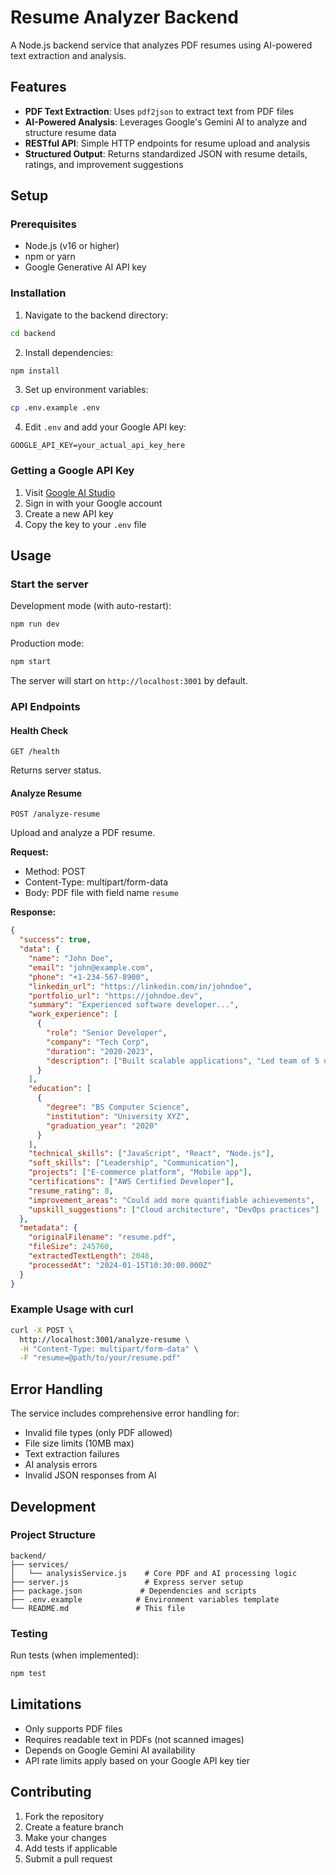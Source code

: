 # Resume Analyzer Backend

A Node.js backend service that analyzes PDF resumes using AI-powered text extraction and analysis.

## Features

- **PDF Text Extraction**: Uses `pdf2json` to extract text from PDF files
- **AI-Powered Analysis**: Leverages Google's Gemini AI to analyze and structure resume data
- **RESTful API**: Simple HTTP endpoints for resume upload and analysis
- **Structured Output**: Returns standardized JSON with resume details, ratings, and improvement suggestions

## Setup

### Prerequisites

- Node.js (v16 or higher)
- npm or yarn
- Google Generative AI API key

### Installation

1. Navigate to the backend directory:
```bash
cd backend
```

2. Install dependencies:
```bash
npm install
```

3. Set up environment variables:
```bash
cp .env.example .env
```

4. Edit `.env` and add your Google API key:
```
GOOGLE_API_KEY=your_actual_api_key_here
```

### Getting a Google API Key

1. Visit [Google AI Studio](https://makersuite.google.com/app/apikey)
2. Sign in with your Google account
3. Create a new API key
4. Copy the key to your `.env` file

## Usage

### Start the server

Development mode (with auto-restart):
```bash
npm run dev
```

Production mode:
```bash
npm start
```

The server will start on `http://localhost:3001` by default.

### API Endpoints

#### Health Check
```
GET /health
```
Returns server status.

#### Analyze Resume
```
POST /analyze-resume
```
Upload and analyze a PDF resume.

**Request:**
- Method: POST
- Content-Type: multipart/form-data
- Body: PDF file with field name `resume`

**Response:**
```json
{
  "success": true,
  "data": {
    "name": "John Doe",
    "email": "john@example.com",
    "phone": "+1-234-567-8900",
    "linkedin_url": "https://linkedin.com/in/johndoe",
    "portfolio_url": "https://johndoe.dev",
    "summary": "Experienced software developer...",
    "work_experience": [
      {
        "role": "Senior Developer",
        "company": "Tech Corp",
        "duration": "2020-2023",
        "description": ["Built scalable applications", "Led team of 5 developers"]
      }
    ],
    "education": [
      {
        "degree": "BS Computer Science",
        "institution": "University XYZ",
        "graduation_year": "2020"
      }
    ],
    "technical_skills": ["JavaScript", "React", "Node.js"],
    "soft_skills": ["Leadership", "Communication"],
    "projects": ["E-commerce platform", "Mobile app"],
    "certifications": ["AWS Certified Developer"],
    "resume_rating": 8,
    "improvement_areas": "Could add more quantifiable achievements",
    "upskill_suggestions": ["Cloud architecture", "DevOps practices"]
  },
  "metadata": {
    "originalFilename": "resume.pdf",
    "fileSize": 245760,
    "extractedTextLength": 2048,
    "processedAt": "2024-01-15T10:30:00.000Z"
  }
}
```

### Example Usage with curl

```bash
curl -X POST \
  http://localhost:3001/analyze-resume \
  -H "Content-Type: multipart/form-data" \
  -F "resume=@path/to/your/resume.pdf"
```

## Error Handling

The service includes comprehensive error handling for:
- Invalid file types (only PDF allowed)
- File size limits (10MB max)
- Text extraction failures
- AI analysis errors
- Invalid JSON responses from AI

## Development

### Project Structure

```
backend/
├── services/
│   └── analysisService.js    # Core PDF and AI processing logic
├── server.js                 # Express server setup
├── package.json             # Dependencies and scripts
├── .env.example            # Environment variables template
└── README.md               # This file
```

### Testing

Run tests (when implemented):
```bash
npm test
```

## Limitations

- Only supports PDF files
- Requires readable text in PDFs (not scanned images)
- Depends on Google Gemini AI availability
- API rate limits apply based on your Google API key tier

## Contributing

1. Fork the repository
2. Create a feature branch
3. Make your changes
4. Add tests if applicable
5. Submit a pull request